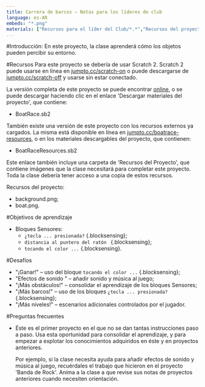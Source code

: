 ```yaml
---
title: Carrera de barcos — Notas para los líderes de club
language: es-AR
embeds: "*.png"
materials: ["Recursos para el líder del Club/*.*","Recursos del proyecto/*.*"]
...
```


#Introducción:
En este proyecto, la clase aprenderá cómo los objetos pueden percibir su entorno.

#Recursos
Para este proyecto se debería de usar Scratch 2. Scratch 2 puede usarse en línea en [jumpto.cc/scratch-on](http://jumpto.cc/scratch-on) o puede descargarse de [jumpto.cc/scratch-off](http://jumpto.cc/scratch-off) y usarse sin estar conectado.

La versión completa de este proyecto se puede encontrar <a href="http://scratch.mit.edu/projects/63957956/#editor">online</a>, o se puede descargar haciendo clic en el enlace 'Descargar materiales del proyecto', que contiene:

+ BoatRace.sb2

También existe una versión de este proyecto con los recursos externos ya cargados. La misma está disponible en línea en [jumpto.cc/boatrace-resources](http://jumpto.cc/boatrace-resources), o en los materiales descargables del proyecto, que contienen:

+ BoatRaceResources.sb2 

Este enlace también incluye una carpeta de 'Recursos del Proyecto', que contiene imágenes que la clase necesitará para completar este proyecto. Toda la clase debería tener acceso a una copia de estos recursos.

Recursos del proyecto:
+ background.png;
+ boat.png.

#Objetivos de aprendizaje
+ Bloques Sensores:
	+ `¿tecla ... presionada?` {.blocksensing};
	+ `distancia al puntero del ratón ` {.blocksensing};
	+ `tocando el color ...` {.blocksensing}.

#Desafíos
+ "¡Ganar!" – uso del bloque `tocando el color ...` {.blocksensing};
+ "Efectos de sonido " – añadir sonido y música al juego;
+ "¡Más obstáculos!" – consolidar el aprendizaje de los bloques Sensores;
+ "¡Más barcos!" – uso de los bloques `¿tecla ... presionada?` {.blocksensing};
+ "¡Más niveles!" – escenarios adicionales controlados por el jugador.

#Preguntas frecuentes
+ Éste es el primer proyecto en el que no se dan tantas instrucciones paso a paso. Usa esta oportunidad para consolidar el aprendizaje, y para empezar a explotar los conocimientos adquiridos en éste y en proyectos anteriores. 

	Por ejemplo, si la clase necesita ayuda para añadir efectos de sonido y música al juego, recuérdales el trabajo que hicieron en el proyecto 'Banda de Rock'. Anima a la clase a que revise sus notas de proyectos anteriores cuando necesiten orientación.

